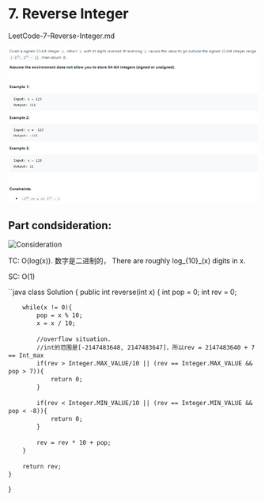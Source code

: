 # 7. Reverse Integer
LeetCode-7-Reverse-Integer.md

![Question](images/7-Reverse-Integer.png)

## Part condsideration:

![Consideration](7-part-consideration.png)

TC: O(log(x)). 数字是二进制的， There are roughly log_{10}_(x) digits in x.

SC: O(1)

``java
class Solution {
    public int reverse(int x) {
       int pop = 0;
       int rev = 0;
      
        while(x != 0){
            pop = x % 10;
            x = x / 10;
            
            //overflow situation.
            //int的范围是[-2147483648, 2147483647]，所以rev = 2147483640 + 7 == Int_max 
            if(rev > Integer.MAX_VALUE/10 || (rev == Integer.MAX_VALUE && pop > 7)){
                return 0;
            }
            
            if(rev < Integer.MIN_VALUE/10 || (rev == Integer.MIN_VALUE && pop < -8)){
                return 0;
            }
            
            rev = rev * 10 + pop;
        }
        
        return rev;
    }
}
```

